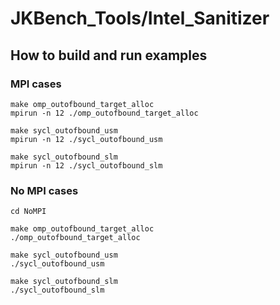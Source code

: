 # JKBench_Tools/Intel_Sanitizer

## How to build and run examples

### MPI cases

```
make omp_outofbound_target_alloc 
mpirun -n 12 ./omp_outofbound_target_alloc

make sycl_outofbound_usm 
mpirun -n 12 ./sycl_outofbound_usm 

make sycl_outofbound_slm 
mpirun -n 12 ./sycl_outofbound_slm 
```

### No MPI cases

```
cd NoMPI

make omp_outofbound_target_alloc
./omp_outofbound_target_alloc

make sycl_outofbound_usm
./sycl_outofbound_usm

make sycl_outofbound_slm
./sycl_outofbound_slm
```
